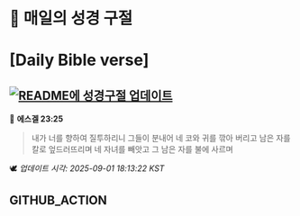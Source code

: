 # 🙏 매일의 성경 구절
# [Daily Bible verse]
## [![README에 성경구절 업데이트](https://github.com/DONGSUKA/first_test/actions/workflows/update-readme-bible.yml/badge.svg)](https://github.com/DONGSUKA/first_test/actions/workflows/update-readme-bible.yml)
<!-- START_BIBLE_VERSE -->
📖 **에스겔 23:25**
> 내가 너를 향하여 질투하리니 그들이 분내어 네 코와 귀를 깎아 버리고 남은 자를 칼로 엎드러뜨리며 네 자녀를 빼앗고 그 남은 자를 불에 사르며

🕊️ _업데이트 시각: 2025-09-01 18:13:22 KST_
  <!-- END_BIBLE_VERSE -->
## GITHUB_ACTION
